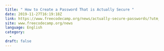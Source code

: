 ```yaml
---
title: " How to Create a Password That is Actually Secure "
date: 2019-11-27T16:19:18Z
link: https://www.freecodecamp.org/news/actually-secure-passwords/?utm_medium=RSS&utm_source=news.12bit.vn
site: www.freecodecamp.org/news
language: English
category:
  -   
draft: false
---
```

